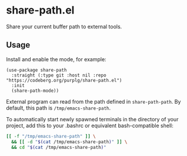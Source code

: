 # share-path.el

Share your current buffer path to external tools.

## Usage

Install and enable the mode, for example:

```emacs-lisp
(use-package share-path
  :straight (:type git :host nil :repo "https://codeberg.org/purplg/share-path.el")
  :init
  (share-path-mode))
```

External program can read from the path defined in `share-path-path`. By default, this path is `/tmp/emacs-share-path`.

To automatically start newly spawned terminals in the directory of your project, add this to your
.bashrc or equivalent bash-compatible shell:

```bash
[[ -f "/tmp/emacs-share-path" ]] \
  && [[ -d "$(cat /tmp/emacs-share-path)" ]] \
  && cd "$(cat /tmp/emacs-share-path)"
```
